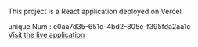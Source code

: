 This project is a React application deployed on Vercel.

unique Num : e0aa7d35-651d-4bd2-805e-f395fda2aa1c
<br/>
[Visit the live application](https://e0aa7d35.vercel.app/)
